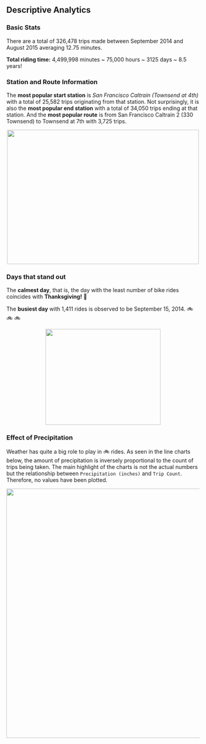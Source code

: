 ## Descriptive Analytics

### Basic Stats

There are a total of 326,478 trips made between September 2014 and August 2015 averaging 12.75 minutes. 

**Total riding time:**
4,499,998 minutes ~ 75,000 hours ~ 3125 days ~ 8.5 years!

### Station and Route Information

The **most popular start station** is _San Francisco Caltrain (Townsend at 4th)_ with a total of 25,582 trips originating from that station. Not surprisingly, it is also the **most popular end station** with a total of 34,050 trips ending at that station. And the **most popular route** is from San Francisco Caltrain 2 (330 Townsend) to Townsend at 7th with 3,725 trips. 

<p align="center">
<img src="https://i.imgur.com/qlo0ieb.png" width="500" height="350">
</p>

### Days that stand out

The **calmest day**, that is, the day with the least number of bike rides coincides with **Thanksgiving!** :poultry_leg: 

The **busiest day** with 1,411 rides is observed to be September 15, 2014. :bike: :bike: :bike: 

<p align="center">
<img src="https://i.imgur.com/DwUvG2i.png" width="300" height="250">
</p>

### Effect of Precipitation

Weather has quite a big role to play in :bike: rides. As seen in the line charts below, the amount of precipitation is inversely proportional to the count of trips being taken. The main highlight of the charts is not the actual numbers but the relationship between `Precipitation (inches)` and `Trip Count`. Therefore, no values have been plotted.

<p align="center">
<img src="https://i.imgur.com/wMhmhKu.png" width="700" height="650">
</p>
